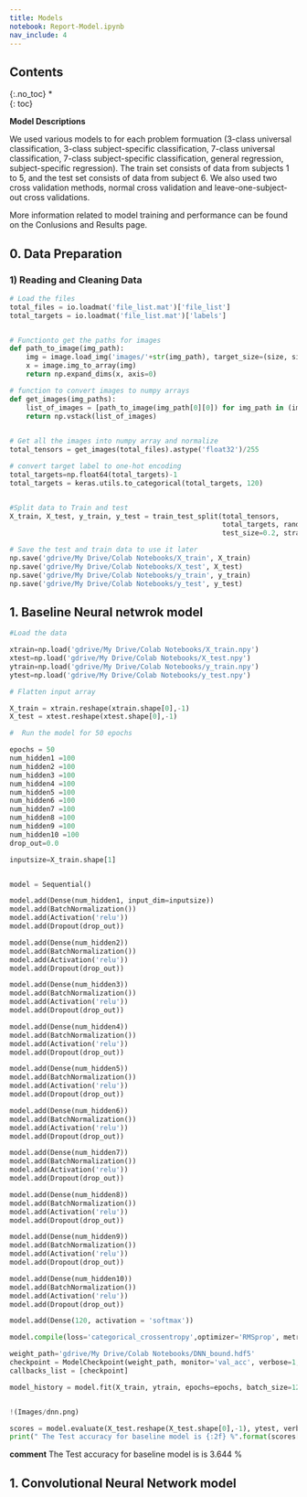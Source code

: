 ```yaml
---
title: Models
notebook: Report-Model.ipynb
nav_include: 4
---
```


## Contents
{:.no_toc}
*  
{: toc}

**Model Descriptions**

We used various models to for each problem formuation (3-class universal classification, 3-class subject-specific classification, 7-class universal classification, 7-class subject-specific classification, general regression, subject-specific regression). The train set consists of data from subjects 1 to 5, and the test set consists of data from subject 6. We also used two cross validation methods, normal cross validation and leave-one-subject-out cross validations. 

More information related to model training and performance can be found on the Conlusions and Results page.



## 0. Data Preparation
### 1) Reading and Cleaning Data



```python
# Load the files 
total_files = io.loadmat('file_list.mat')['file_list']
total_targets = io.loadmat('file_list.mat')['labels']


# Functionto get the paths for images
def path_to_image(img_path):
    img = image.load_img('images/'+str(img_path), target_size=(size, size))
    x = image.img_to_array(img)
    return np.expand_dims(x, axis=0)

# function to convert images to numpy arrays
def get_images(img_paths):
    list_of_images = [path_to_image(img_path[0][0]) for img_path in (img_paths)] 
    return np.vstack(list_of_images)
    

# Get all the images into numpy array and normalize
total_tensors = get_images(total_files).astype('float32')/255

# convert target label to one-hot encoding
total_targets=np.float64(total_targets)-1
total_targets = keras.utils.to_categorical(total_targets, 120)


#Split data to Train and test
X_train, X_test, y_train, y_test = train_test_split(total_tensors,
                                                    total_targets, random_state=9999,
                                                    test_size=0.2, stratify=total_targets)
```
```python
# Save the test and train data to use it later
np.save('gdrive/My Drive/Colab Notebooks/X_train', X_train)
np.save('gdrive/My Drive/Colab Notebooks/X_test', X_test)
np.save('gdrive/My Drive/Colab Notebooks/y_train', y_train)
np.save('gdrive/My Drive/Colab Notebooks/y_test', y_test)
```

## 1. Baseline Neural netwrok model

   ```python
  #Load the data

xtrain=np.load('gdrive/My Drive/Colab Notebooks/X_train.npy')
xtest=np.load('gdrive/My Drive/Colab Notebooks/X_test.npy')
ytrain=np.load('gdrive/My Drive/Colab Notebooks/y_train.npy')
ytest=np.load('gdrive/My Drive/Colab Notebooks/y_test.npy')
```
```python
# Flatten input array

X_train = xtrain.reshape(xtrain.shape[0],-1)
X_test = xtest.reshape(xtest.shape[0],-1)
```
```python
#  Run the model for 50 epochs

epochs = 50
num_hidden1 =100
num_hidden2 =100
num_hidden3 =100
num_hidden4 =100
num_hidden5 =100
num_hidden6 =100
num_hidden7 =100
num_hidden8 =100
num_hidden9 =100
num_hidden10 =100
drop_out=0.0

inputsize=X_train.shape[1]


model = Sequential()

model.add(Dense(num_hidden1, input_dim=inputsize))
model.add(BatchNormalization())
model.add(Activation('relu'))
model.add(Dropout(drop_out))

model.add(Dense(num_hidden2))
model.add(BatchNormalization())
model.add(Activation('relu'))
model.add(Dropout(drop_out))

model.add(Dense(num_hidden3))
model.add(BatchNormalization())
model.add(Activation('relu'))
model.add(Dropout(drop_out))

model.add(Dense(num_hidden4))
model.add(BatchNormalization())
model.add(Activation('relu'))
model.add(Dropout(drop_out))

model.add(Dense(num_hidden5))
model.add(BatchNormalization())
model.add(Activation('relu'))
model.add(Dropout(drop_out))

model.add(Dense(num_hidden6))
model.add(BatchNormalization())
model.add(Activation('relu'))
model.add(Dropout(drop_out))

model.add(Dense(num_hidden7))
model.add(BatchNormalization())
model.add(Activation('relu'))
model.add(Dropout(drop_out))

model.add(Dense(num_hidden8))
model.add(BatchNormalization())
model.add(Activation('relu'))
model.add(Dropout(drop_out))

model.add(Dense(num_hidden9))
model.add(BatchNormalization())
model.add(Activation('relu'))
model.add(Dropout(drop_out))

model.add(Dense(num_hidden10))
model.add(BatchNormalization())
model.add(Activation('relu'))
model.add(Dropout(drop_out))

model.add(Dense(120, activation = 'softmax')) 

model.compile(loss='categorical_crossentropy',optimizer='RMSprop', metrics=['accuracy'])

weight_path='gdrive/My Drive/Colab Notebooks/DNN_bound.hdf5'
checkpoint = ModelCheckpoint(weight_path, monitor='val_acc', verbose=1, save_best_only=True)
callbacks_list = [checkpoint]

model_history = model.fit(X_train, ytrain, epochs=epochs, batch_size=128, validation_split=0.2,callbacks=callbacks_list)
```
```python

!(Images/dnn.png)

scores = model.evaluate(X_test.reshape(X_test.shape[0],-1), ytest, verbose=0)
print(" The Test accuracy for baseline model is {:2f} %".format(scores[1]*100))
```
**comment**
The Test accuracy for baseline model is is 3.644 %


## 1. Convolutional Neural Network model

